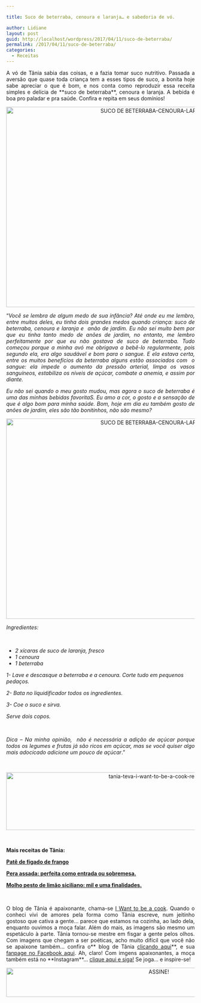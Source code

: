 ```yaml
---

title: Suco de beterraba, cenoura e laranja… e sabedoria de vó.

author: Lidiane
layout: post
guid: http://localhost/wordpress/2017/04/11/suco-de-beterraba/
permalink: /2017/04/11/suco-de-beterraba/
categories:
  - Receitas
---
```

<p align="justify">
  A vó de Tânia sabia das coisas, e a fazia tomar suco nutritivo. Passada a aversão que quase toda criança tem a esses tipos de suco, a bonita hoje sabe apreciar o que é bom, e nos conta como reproduzir essa receita simples e delícia de **suco de beterraba**, cenoura e laranja. A bebida é boa pro paladar e pra saúde. Confira e repita em seus domínios!
</p>

<p align="center">
  <img class="alignnone size-full wp-image-13690" src="http://www.trololodemulher.com.br/blog/wp-content/uploads/2017/04/SUCO-DE-BETERRABA-CENOURA-LARANJA3.jpg" alt="SUCO DE BETERRABA-CENOURA-LARANJA[3]" width="800" height="534" />
</p>

<p align="justify">
  “<em>Você se lembra de algum medo de sua infância? Até onde eu me lembro, entre muitos deles, eu tinha dois grandes medos quando criança: suco de beterraba, cenoura e laranja e  anão de jardim. Eu não sei muito bem por que eu tinha tanto medo de anões de jardim, no entanto, me lembro perfeitamente por que eu não gostava de suco de beterraba. Tudo começou porque a minha avó me obrigava a bebê-lo regularmente, pois segundo ela, era algo saudável e bom para o sangue. E ela estava certa, entre os muitos benefícios da beterraba alguns estão associados com  o sangue: ela impede o aumento da pressão arterial, limpa os vasos sanguíneos, estabiliza os níveis de açúcar, combate a anemia, e assim por diante.</em>
</p>

<p align="justify">
  <em>Eu não sei quando o meu gosto mudou, mas agora o suco de beterraba é uma das minhas bebidas favoritaS. Eu amo a cor, o gosto e a sensação de que é algo bom para minha saúde. Bom, hoje em dia eu também gosto de anões de jardim, eles são tão bonitinhos, não são mesmo?</em>
</p>

<p align="center">
  <img class="alignnone size-full wp-image-13689" src="http://www.trololodemulher.com.br/blog/wp-content/uploads/2017/04/SUCO-DE-BETERRABA-CENOURA-LARANJA2.jpg" alt="SUCO DE BETERRABA-CENOURA-LARANJA[2]" width="800" height="534" />
</p>

_Ingredientes:_

&nbsp;

  * _2 xícaras de suco de laranja, fresco_ 
  * _1 cenoura_ 
  * _1 beterraba_

_1- Lave e descasque a beterraba e a cenoura. Corte tudo em pequenos pedaços._

_2- Bata no liquidificador todos os ingredientes._

_3- Coe o suco e sirva._

_Serve dois copos._

&nbsp;

<p style="text-align: justify;">
  <em>Dica – Na minha opinião,  não é necessária a adição de açúcar porque todos os legumes e frutas já são ricos em açúcar, mas se você quiser algo mais adocicado adicione um pouco de açúcar</em>.”
</p>

&nbsp;

<p align="center">
  <img class="alignnone size-full wp-image-13037" src="http://www.trololodemulher.com.br/blog/wp-content/uploads/2016/10/TANIA-TEVA-I-WANT-TO-BE-A-COOK-RECEITAS.jpg" alt="tania-teva-i-want-to-be-a-cook-receitas" width="800" height="154" />
</p>

&nbsp;

**Mais receitas de Tânia:**

<a href="http://www.trololodemulher.com.br/2017/03/28/pate-de-figado-de-frango/" target="_blank">**Patê de fígado de frango**</a>

<a href="http://www.trololodemulher.com.br/2017/03/21/pera-assada/" target="_blank">**Pera assada: perfeita como entrada ou sobremesa.**</a>

<a href="http://www.trololodemulher.com.br/2017/03/16/molho-pesto/" target="_blank">**Molho pesto de limão siciliano: mil e uma finalidades.**</a>

&nbsp;

<p align="justify">
  O blog de Tânia é apaixonante, chama-se <a href="https://iwanttobeacook.wordpress.com/" target="_blank">I Want to be a cook</a>. Quando o conheci vivi de amores pela forma como Tânia escreve, num jeitinho gostoso que cativa a gente… parece que estamos na cozinha, ao lado dela, enquanto ouvimos a moça falar. Além do mais, as imagens são mesmo um espetáculo à parte. Tânia tornou-se mestre em fisgar a gente pelos olhos. Com imagens que chegam a ser poéticas, acho muito difícil que você não se apaixone também… confira o** blog de Tânia <a href="https://iwanttobeacook.wordpress.com/" target="_blank">clicando aqui</a>**, e sua <a href="https://www.facebook.com/Iwanttobeacook-818578268272846/" target="_blank">fanpage no Facebook aqui</a>. Ah, claro! Com imgens apaixonantes, a moça também está no **Instagram**… <a href="https://www.instagram.com/iwanttobeacook/" target="_blank">clique aqui e siga!</a> Se joga… e inspire-se!
</p>

<p align="center">
  <a href="http://feedburner.google.com/fb/a/mailverify?uri=blogbichafemea&loc=pt_BR" target="_blank"><img class="alignnone size-full wp-image-10439" src="http://www.trololodemulher.com.br/blog/wp-content/uploads/2014/09/ASSINE.png" alt="ASSINE!" width="800" height="78" /></a>
</p>

<p align="justify">
